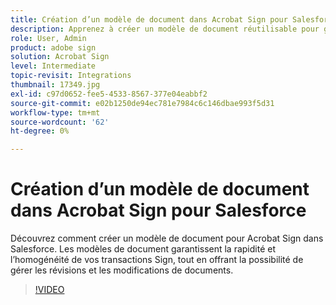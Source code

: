 ```yaml
---
title: Création d’un modèle de document dans Acrobat Sign pour Salesforce
description: Apprenez à créer un modèle de document réutilisable pour gagner du temps et assurer un maximum de cohérence
role: User, Admin
product: adobe sign
solution: Acrobat Sign
level: Intermediate
topic-revisit: Integrations
thumbnail: 17349.jpg
exl-id: c97d0652-fee5-4533-8567-377e04eabbf2
source-git-commit: e02b1250de94ec781e7984c6c146dbae993f5d31
workflow-type: tm+mt
source-wordcount: '62'
ht-degree: 0%

---
```


# Création d’un modèle de document dans Acrobat Sign pour Salesforce

Découvrez comment créer un modèle de document pour Acrobat Sign dans Salesforce. Les modèles de document garantissent la rapidité et l’homogénéité de vos transactions Sign, tout en offrant la possibilité de gérer les révisions et les modifications de documents.

>[!VIDEO](https://video.tv.adobe.com/v/17349?hidetitle=true)
